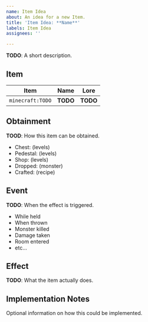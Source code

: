 ```yaml
---
name: Item Idea
about: An idea for a new Item.
title: 'Item Idea: **Name**'
labels: Item Idea
assignees: ''

---
```


**TODO**: A short description.

## Item

| Item             | Name     | Lore     |
| ---------------- | -------- | -------- |
| `minecraft:TODO` | **TODO** | **TODO** |

## Obtainment

**TOOD**: How this item can be obtained.

- Chest: (levels)
- Pedestal: (levels)
- Shop: (levels)
- Dropped: (monster)
- Crafted: (recipe)

## Event

**TODO**: When the effect is triggered.

- While held
- When thrown
- Monster killed
- Damage taken
- Room entered
- etc...

## Effect

**TODO**: What the item actually does.

## Implementation Notes

Optional information on how this could be implemented.
